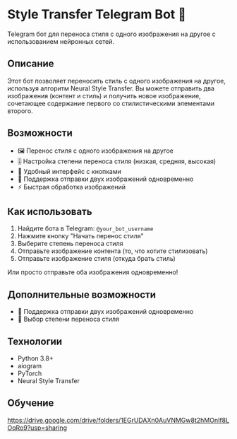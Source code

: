 # Style Transfer Telegram Bot 🎨

Telegram бот для переноса стиля с одного изображения на другое с использованием нейронных сетей.

## Описание

Этот бот позволяет переносить стиль с одного изображения на другое, используя алгоритм Neural Style Transfer. Вы можете отправить два изображения (контент и стиль) и получить новое изображение, сочетающее содержание первого со стилистическими элементами второго.

## Возможности

- 🖼 Перенос стиля с одного изображения на другое
- 🎚 Настройка степени переноса стиля (низкая, средняя, высокая)
- 📱 Удобный интерфейс с кнопками
- 📸 Поддержка отправки двух изображений одновременно
- ⚡️ Быстрая обработка изображений

## Как использовать

1. Найдите бота в Telegram: `@your_bot_username`
2. Нажмите кнопку "Начать перенос стиля"
3. Выберите степень переноса стиля
4. Отправьте изображение контента (то, что хотите стилизовать)
5. Отправьте изображение стиля (откуда брать стиль)

Или просто отправьте оба изображения одновременно!

## Дополнительные возможности

- 📸 Поддержка отправки двух изображений одновременно
- 📸 Выбор степени переноса стиля

## Технологии

- Python 3.8+
- aiogram
- PyTorch
- Neural Style Transfer

## Обучение
https://drive.google.com/drive/folders/1EGrUDAXn0AuVNMGw8t2hMOnIf8LOqRo9?usp=sharing



